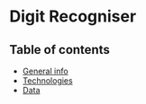 # Digit Recogniser 

## Table of contents 
* [General info](#general-info)
* [Technologies](#technologies)
* [Data](#data)
